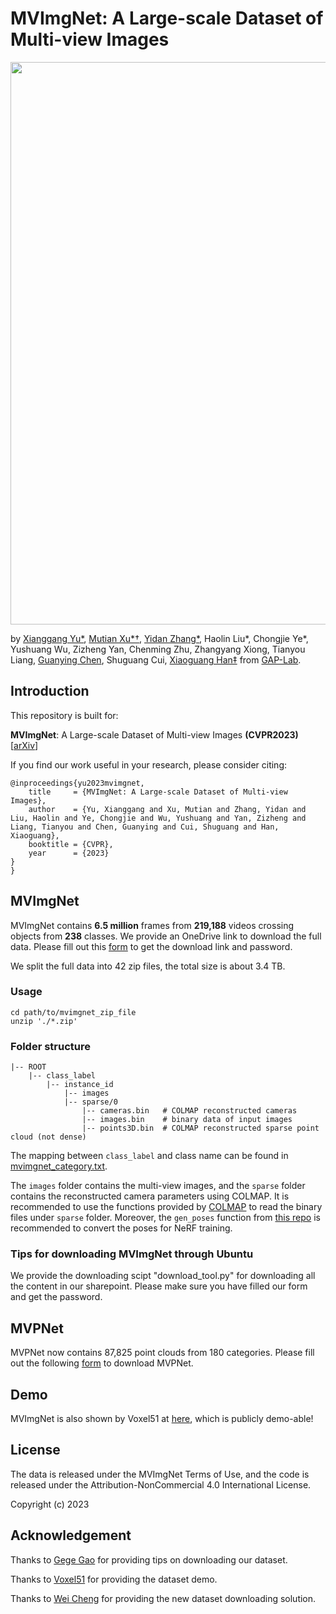 # MVImgNet: A Large-scale Dataset of Multi-view Images
<img src="./assets/teaser_ori.png" width="900"/>

by [Xianggang Yu*](https://larry-u.github.io/), [Mutian Xu*†](https://mutianxu.github.io/), [Yidan Zhang*](http://zhangyidan.xyz/), Haolin Liu*, Chongjie Ye*,
Yushuang Wu, Zizheng Yan, Chenming Zhu, Zhangyang Xiong, Tianyou Liang,
[Guanying Chen](https://guanyingc.github.io/), Shuguang Cui, [Xiaoguang Han‡](https://gaplab.cuhk.edu.cn/) from [GAP-Lab](https://gaplab.cuhk.edu.cn/).


## Introduction
This repository is built for:

**MVImgNet**: A Large-scale Dataset of Multi-view Images **(CVPR2023)** [[arXiv](http://arxiv.org/abs/2303.06042)]


If you find our work useful in your research, please consider citing:
```
@inproceedings{yu2023mvimgnet,
    title     = {MVImgNet: A Large-scale Dataset of Multi-view Images},
    author    = {Yu, Xianggang and Xu, Mutian and Zhang, Yidan and Liu, Haolin and Ye, Chongjie and Wu, Yushuang and Yan, Zizheng and Liang, Tianyou and Chen, Guanying and Cui, Shuguang and Han, Xiaoguang},
    booktitle = {CVPR},
    year      = {2023}
}
}
```

## MVImgNet
MVImgNet contains **6.5 million** frames from **219,188** videos crossing objects from **238** classes. We provide an OneDrive link to download the full data. Please fill out this [form](https://docs.google.com/forms/d/e/1FAIpQLSfU9BkV1hY3r75n5rc37IvlzaK2VFYbdsvohqPGAjb2YWIbUg/viewform?usp=sf_link) to get the download link and password.

We split the full data into 42 zip files, the total size is about 3.4 TB.

### Usage
```
cd path/to/mvimgnet_zip_file
unzip './*.zip'
```

### Folder structure
```
|-- ROOT
    |-- class_label
        |-- instance_id
            |-- images
            |-- sparse/0
                |-- cameras.bin   # COLMAP reconstructed cameras
                |-- images.bin    # binary data of input images
                |-- points3D.bin  # COLMAP reconstructed sparse point cloud (not dense) 
```

The mapping between `class_label` and class name can be found in [mvimgnet_category.txt](https://github.com/GAP-LAB-CUHK-SZ/MVImgNet/blob/main/mvimgnet_category.txt).

The `images` folder contains the multi-view images, and the `sparse` folder contains the reconstructed camera parameters using COLMAP. It is recommended to use the functions provided by [COLMAP](https://github.com/colmap/colmap/blob/dev/scripts/python/read_write_model.py) to read the binary files under `sparse` folder. Moreover, the `gen_poses` function from [this repo](https://github.com/Fyusion/LLFF/tree/master/llff/poses) is recommended to convert the poses for NeRF training.

### Tips for downloading MVImgNet through Ubuntu
We provide the downloading scipt "download_tool.py" for downloading all the content in our sharepoint. Please make sure you have filled our form and get the password. 

## MVPNet
MVPNet now contains 87,825 point clouds from 180 categories. Please fill out the following [form](https://docs.google.com/forms/d/e/1FAIpQLSeZlpezgzmCufD94meHv-Pl_54RpNu2jZqMsyW2GCkVouyomQ/viewform?usp=sf_link) to download MVPNet.

## Demo
MVImgNet is also shown by Voxel51 at [here](https://cvpr.fiftyone.ai/datasets/mvimgnet/samples), which is publicly demo-able!

## License

The data is released under the MVImgNet Terms of Use, and the code is released under the Attribution-NonCommercial 4.0 International License.

Copyright (c) 2023

## Acknowledgement

Thanks to [Gege Gao](https://github.com/GGGHSL) for providing tips on downloading our dataset.

Thanks to [Voxel51](https://docs.voxel51.com/) for providing the dataset demo.

Thanks to [Wei Cheng](mailto:wchengad@connect.ust.hk) for providing the new dataset downloading solution.
